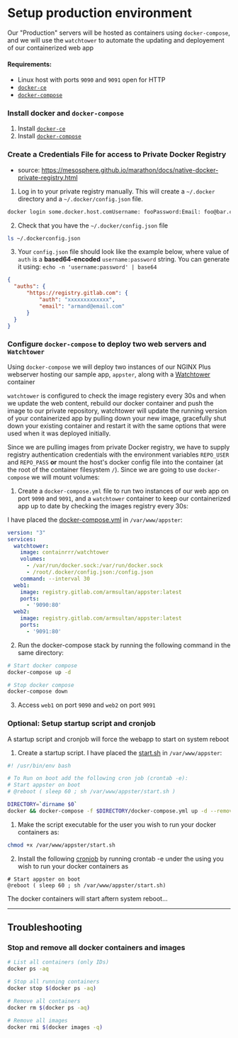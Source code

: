 # Setup production environment

Our "Production" servers will be hosted as containers using `docker-compose`, and we will use the `watchtower` to automate
the updating and deployement of our containerized web app

#### Requirements:

 * Linux host with ports `9090` and `9091` open for HTTP
 * [`docker-ce`](https://docs.docker.com/install/linux/docker-ce/)
 * [`docker-compose`](https://docs.docker.com/compose/install/)


### Install docker and `docker-compose`

1. Install [`docker-ce`](https://docs.docker.com/install/linux/docker-ce/)
2. Install [`docker-compose`](https://docs.docker.com/compose/install/)

### Create a Credentials File for access to Private Docker Registry

 * source: https://mesosphere.github.io/marathon/docs/native-docker-private-registry.html

1. Log in to your private registry manually. This will create a `~/.docker` directory and a `~/.docker/config.json` file.

```bash
docker login some.docker.host.comUsername: fooPassword:Email: foo@bar.com
```

2. Check that you have the `~/.docker/config.json` file

```bash
ls ~/.dockerconfig.json
```

3. Your `config.json` file should look like the example below, where value of `auth` is a **based64-encoded** `username:password` string.
   You can generate it using: `echo -n 'username:password' | base64`

```json
{
  "auths": {
      "https://registry.gitlab.com": {
          "auth": "xxxxxxxxxxxxx",
          "email": "armand@email.com"
      }
  }
}
```

### Configure `docker-compose` to deploy two web servers and `Watchtower`

Using `docker-compose` we will deploy two instances of our NGINX Plus webserver hosting our sample app, `appster`, 
along with a [Watchtower](https://containrrr.github.io/watchtower/usage-overview/) container


`watchtower` is configured to check the image registery every 30s and when we update the web content, rebuild our docker 
container and push the image to our private repository, watchtower will update the running version of your containerized 
app by pulling down your new image, gracefully shut down your existing container and restart it with the same options
that were used when it was deployed initially.

Since we are pulling images from private Docker registry, we have to supply registry authentication credentials with the environment
variables `REPO_USER` and `REPO_PASS` **or** mount the host's docker config file into the container (at the root 
of the container filesystem `/`). Since we are going to use `docker-compose` we will mount volumes:

1. Create a `docker-compose.yml` file to run two instances of our web app on port `9090` and `9091`, and a `watchtower`
   container to keep our containerized app up to date by checking the images registry every 30s:

I have placed the [docker-compose.yml](extra/docker-compose.yml) in `/var/www/appster`:

```yaml
version: "3"
services:
  watchtower:
    image: containrrr/watchtower
    volumes:
      - /var/run/docker.sock:/var/run/docker.sock
      - /root/.docker/config.json:/config.json
    command: --interval 30
  web1:
    image: registry.gitlab.com/armsultan/appster:latest
    ports:
      - '9090:80'
  web2:
    image: registry.gitlab.com/armsultan/appster:latest
    ports:
      - '9091:80'
```

2. Run the docker-compose stack by running the following command in the same directory:

```bash
# Start docker compose
docker-compose up -d

# Stop docker compose
docker-compose down
```

3. Access `web1` on port `9090` and `web2` on port `9091`

### Optional: Setup startup script and cronjob

A startup script and cronjob will force the webapp to start on system reboot

 1. Create a startup script. I have placed the [start.sh](extra/start.sh) in `/var/www/appster`:

```bash
#! /usr/bin/env bash

# To Run on boot add the following cron job (crontab -e):
# Start appster on boot
# @reboot ( sleep 60 ; sh /var/www/appster/start.sh )

DIRECTORY=`dirname $0`
docker && docker-compose -f $DIRECTORY/docker-compose.yml up -d --remove-orphans
```

 1. Make the script executable for the user you wish to run your docker containers as:

```bash
chmod +x /var/www/appster/start.sh
```

 2. Install the following [cronjob](extra/cron) by running crontab -e under the using you wish to run your docker containers as

```cron
# Start appster on boot
@reboot ( sleep 60 ; sh /var/www/appster/start.sh)
```

The docker containers will start aftern system reboot...

--------------------------------------------------------------------------------

## Troubleshooting

### Stop and remove all docker containers and images

```bash
# List all containers (only IDs)
docker ps -aq

# Stop all running containers
docker stop $(docker ps -aq)

# Remove all containers
docker rm $(docker ps -aq)

# Remove all images
docker rmi $(docker images -q)